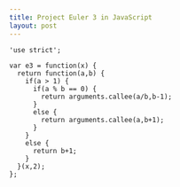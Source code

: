 ```yaml
---
title: Project Euler 3 in JavaScript
layout: post
---
```


    'use strict';

    var e3 = function(x) {
      return function(a,b) {
        if(a > 1) { 
          if(a % b == 0) {
            return arguments.callee(a/b,b-1);
          }
          else {
            return arguments.callee(a,b+1);
          }
        }
        else {
          return b+1;
        }
      }(x,2);
    };

